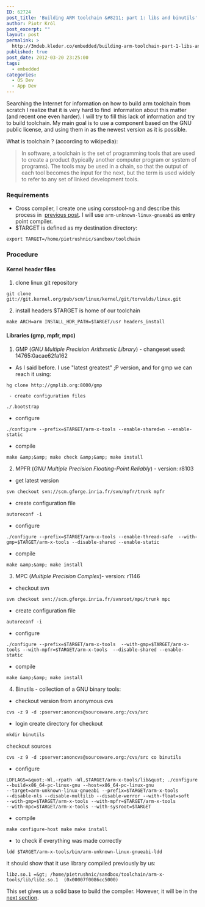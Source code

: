 ```yaml
---
ID: 62724
post_title: 'Building ARM toolchain &#8211; part 1: libs and binutils'
author: Piotr Król
post_excerpt: ""
layout: post
permalink: >
  http://3mdeb.kleder.co/embedded/building-arm-toolchain-part-1-libs-and-binutils/
published: true
post_date: 2012-03-20 23:25:00
tags: 
  - embedded
categories:
  - OS Dev
  - App Dev
---
```

Searching the Internet for information on how to build arm toolchain from 
scratch I realize that it is very hard to find  information about this matter 
(and recent one even harder). I will try to fill this lack of information and 
try to build toolchain. My main goal is to use a component based on the GNU 
public license, and using them in as the newest version as it is possible.  

What is toolchain ? (according to wikipedia):  

> In software, a toolchain is the set of programming tools that are used to create a product (typically another computer program or system of programs). The tools may be used in a chain, so that the output of each tool becomes the input for the next, but the term is used widely to refer to any set of linked development tools.

### Requirements ###
- Cross compiler, I create one using corsstool-ng and describe this process in  
  [previous post](/2012/03/14/quick-build-of-arm-unknown-linux).
  I will use `arm-unknown-linux-gnueabi` as entry point compiler. 
- $TARGET is defined as my destination directory:
```
export TARGET=/home/pietrushnic/sandbox/toolchain  
```

### Procedure ###

#### Kernel header files ####

1. clone linux git repository
```
git clone git://git.kernel.org/pub/scm/linux/kernel/git/torvalds/linux.git
```
2. install headers $TARGET is home of our toolchain
```
make ARCH=arm INSTALL_HDR_PATH=$TARGET/usr headers_install
```

#### Libraries (gmp, mpfr, mpc) ####
1. GMP (_GNU Multiple Precision Arithmetic Library_) - changeset used: 14765:0acae62fa162
* As I said before. I use "latest greatest" ;P version, and for gmp we can reach it using:
```
hg clone http://gmplib.org:8000/gmp
```
     - create configuration files 
```     
./.bootstrap
```
- configure 
```
./configure --prefix=$TARGET/arm-x-tools --enable-shared=n --enable-static
```
- compile 
```
make &amp;&amp; make check &amp;&amp; make install
```

  2. MPFR (_GNU Multiple Precision Floating-Point Reliably_) - version: r8103
  - get latest version 
```
svn checkout svn://scm.gforge.inria.fr/svn/mpfr/trunk mpfr
```
- create configuration file 
```
autoreconf -i
```
- configure 
```
./configure --prefix=$TARGET/arm-x-tools --enable-thread-safe  --with-gmp=$TARGET/arm-x-tools --disable-shared --enable-static
```
- compile 
```
make &amp;&amp; make install
```

  3. MPC (_Multiple Precision Complex_)- version: r1146
  - checkout svn 
```
svn checkout svn://scm.gforge.inria.fr/svnroot/mpc/trunk mpc
```
- create configuration file 
```
autoreconf -i
```
- configure 
```
./configure --prefix=$TARGET/arm-x-tools  --with-gmp=$TARGET/arm-x-tools --with-mpfr=$TARGET/arm-x-tools  --disable-shared --enable-static
```
- compile 
```
make &amp;&amp; make install
```

4. Binutils - collection of a GNU binary tools:
- checkout version from anonymous cvs
```
cvs -z 9 -d :pserver:anoncvs@sourceware.org:/cvs/src
```
- login create directory for checkout
```
mkdir binutils
```
checkout sources
```
cvs -z 9 -d :pserver:anoncvs@sourceware.org:/cvs/src co binutils
```
- configure
```
LDFLAGS=&quot;-Wl,-rpath -Wl,$TARGET/arm-x-tools/lib&quot; ./configure 
--build=x86_64-pc-linux-gnu --host=x86_64-pc-linux-gnu 
--target=arm-unknown-linux-gnueabi --prefix=$TARGET/arm-x-tools 
--disable-nls --disable-multilib --disable-werror --with-float=soft 
--with-gmp=$TARGET/arm-x-tools --with-mpfr=$TARGET/arm-x-tools 
--with-mpc=$TARGET/arm-x-tools --with-sysroot=$TARGET
```
- compile
```
make configure-host make make install
```
- to check if everything was made correctly
```
ldd $TARGET/arm-x-tools/bin/arm-unknown-linux-gnueabi-ldd
```
it should show that it use library compiled previously by us:
```
libz.so.1 =&gt; /home/pietrushnic/sandbox/toolchain/arm-x-tools/lib/libz.so.1  (0x00007f0086cc5000)
```

This set gives us a solid base to build the compiler. However, it will be in the [next section](/2012/04/12/building-arm-toolchain-part-2-gcc-and).